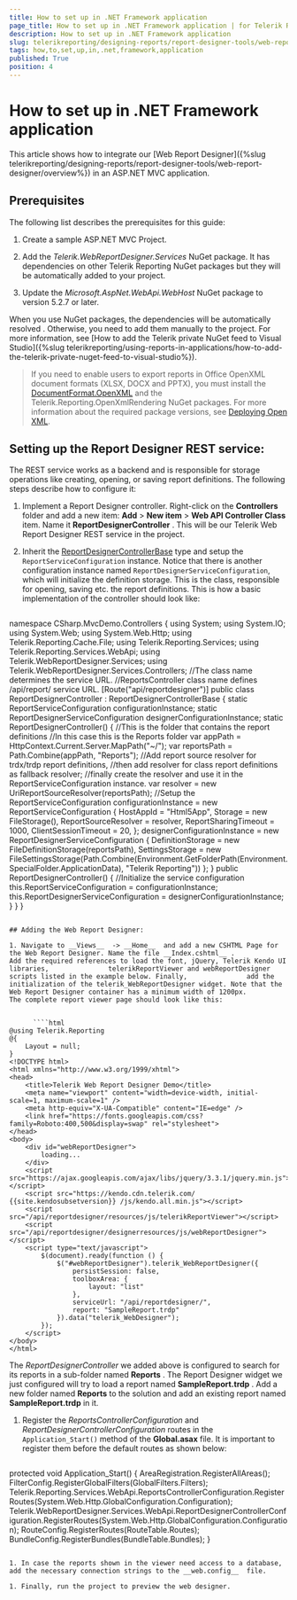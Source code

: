 ```yaml
---
title: How to set up in .NET Framework application
page_title: How to set up in .NET Framework application | for Telerik Reporting Documentation
description: How to set up in .NET Framework application
slug: telerikreporting/designing-reports/report-designer-tools/web-report-designer/how-to-set-up-in-.net-framework-application
tags: how,to,set,up,in,.net,framework,application
published: True
position: 4
---
```


# How to set up in .NET Framework application



This article shows how to integrate our [Web Report Designer]({%slug telerikreporting/designing-reports/report-designer-tools/web-report-designer/overview%})         in an ASP.NET MVC application.       

## Prerequisites

The following list describes the prerequisites for this guide:

1. Create a sample ASP.NET MVC Project.             

1. Add the *Telerik.WebReportDesigner.Services*  NuGet package. It has dependencies on other Telerik Reporting                NuGet packages but they will be automatically added to your project.             

1. Update the *Microsoft.AspNet.WebApi.WebHost*  NuGet package to version 5.2.7 or later.           

When you use NuGet packages, the dependencies will be automatically resolved . Otherwise, you need to add them manually to the project.           For more information, see [How to add the Telerik private NuGet feed to Visual Studio]({%slug telerikreporting/using-reports-in-applications/how-to-add-the-telerik-private-nuget-feed-to-visual-studio%}).         

> If you need to enable users to export reports in Office OpenXML document formats (XLSX, DOCX and PPTX), you must install the              [DocumentFormat.OpenXML](https://www.nuget.org/packages/DocumentFormat.OpenXml/)              and the Telerik.Reporting.OpenXmlRendering NuGet packages. For more information about the required package versions,             see [Deploying Open XML](25b584e0-8dd7-4cfd-8878-ffe5e0a95ad4#deploying_open_xml_sdk_for_ms_office).           

## Setting up the Report Designer REST service:

The REST service works as a backend and is responsible for storage operations like creating, opening, or saving report definitions.            The following steps describe how to configure it:         

1. Implement a Report Designer controller. Right-click on the __Controllers__                folder and add a new item: __Add__  > __New item__  > __Web API Controller Class__  item.               Name it __ReportDesignerController__ . This will be our Telerik Web Report Designer REST service in the               project.             

1. Inherit the  [ReportDesignerControllerBase](/reporting/api/Telerik.Reporting.Services.WebApi.ReportDesignerControllerBase)  type               and setup the `ReportServiceConfiguration` instance. Notice that there is another configuration               instance named `ReportDesignerServiceConfiguration`, which will initialize the definition storage.               This is the class, responsible for opening, saving etc. the report definitions. This is how a basic               implementation of the controller should look like:             

    
      ````c#
namespace CSharp.MvcDemo.Controllers
{
    using System;
    using System.IO;
    using System.Web;
    using System.Web.Http;
    using Telerik.Reporting.Cache.File;
    using Telerik.Reporting.Services;
    using Telerik.Reporting.Services.WebApi;
    using Telerik.WebReportDesigner.Services;
    using Telerik.WebReportDesigner.Services.Controllers;
    //The class name determines the service URL.
    //ReportsController class name defines /api/report/ service URL.
    [Route("api/reportdesigner")]
    public class ReportDesignerController : ReportDesignerControllerBase
    {
        static ReportServiceConfiguration configurationInstance;
        static ReportDesignerServiceConfiguration designerConfigurationInstance;
        static ReportDesignerController()
        {
            //This is the folder that contains the report definitions
            //In this case this is the Reports folder
            var appPath = HttpContext.Current.Server.MapPath("~/");
            var reportsPath = Path.Combine(appPath, "Reports");
            //Add report source resolver for trdx/trdp report definitions,
            //then add resolver for class report definitions as fallback resolver;
            //finally create the resolver and use it in the ReportServiceConfiguration instance.
            var resolver = new UriReportSourceResolver(reportsPath);
                  //Setup the ReportServiceConfiguration
            configurationInstance = new ReportServiceConfiguration
            {
                HostAppId = "Html5App",
                Storage = new FileStorage(),
                ReportSourceResolver = resolver,
                ReportSharingTimeout = 1000,
                ClientSessionTimeout = 20,
            };
            designerConfigurationInstance = new ReportDesignerServiceConfiguration
            {
                DefinitionStorage = new FileDefinitionStorage(reportsPath),
                SettingsStorage = new FileSettingsStorage(Path.Combine(Environment.GetFolderPath(Environment.SpecialFolder.ApplicationData), "Telerik Reporting"))
            };
        }
        public ReportDesignerController()
        {
                  //Initialize the service configuration
            this.ReportServiceConfiguration = configurationInstance;
            this.ReportDesignerServiceConfiguration = designerConfigurationInstance;
        }
    }
}
````

## Adding the Web Report Designer:

1. Navigate to __Views__  -> __Home__  and add a new CSHTML Page for the Web Report Designer. Name the file __Index.cshtml__ .               Add the required references to load the font, jQuery, Telerik Kendo UI libraries,               telerikReportViewer and webReportDesigner scripts listed in the example below. Finally,               add the initialization of the telerik_WebReportDesigner widget. Note that the Web Report Designer container has a minimum width of 1200px.             The complete report viewer page should look like this:

    
      ````html
@using Telerik.Reporting
@{
    Layout = null;
}
<!DOCTYPE html>
<html xmlns="http://www.w3.org/1999/xhtml">
<head>
    <title>Telerik Web Report Designer Demo</title>
    <meta name="viewport" content="width=device-width, initial-scale=1, maximum-scale=1" />
    <meta http-equiv="X-UA-Compatible" content="IE=edge" />
    <link href="https://fonts.googleapis.com/css?family=Roboto:400,500&display=swap" rel="stylesheet">
</head>
<body>
    <div id="webReportDesigner">
        loading...
    </div>
    <script src="https://ajax.googleapis.com/ajax/libs/jquery/3.3.1/jquery.min.js"></script>
    <script src="https://kendo.cdn.telerik.com/ {{site.kendosubsetversion}} /js/kendo.all.min.js"></script>
    <script src="/api/reportdesigner/resources/js/telerikReportViewer"></script>
    <script src="/api/reportdesigner/designerresources/js/webReportDesigner"></script>
    <script type="text/javascript">
        $(document).ready(function () {
            $("#webReportDesigner").telerik_WebReportDesigner({
                persistSession: false,
                toolboxArea: {
                    layout: "list"
                },
                serviceUrl: "/api/reportdesigner/",
                report: "SampleReport.trdp"
            }).data("telerik_WebDesigner");
        });
    </script>
</body>
</html>
````

The *ReportDesignerController*  we added above is configured to search for its reports in a sub-folder                named __Reports__ .               The Report Designer widget we just configured will try to load a report named __SampleReport.trdp__ .               Add a new folder named __Reports__  to the solution and add an existing report named __SampleReport.trdp__  in it.             

1. Register the *ReportsControllerConfiguration*  and *ReportDesignerControllerConfiguration*  routes in                the `Application_Start()` method of the __Global.asax__  file.               It is important to register them before the default routes as shown below:             

    
      ````html
protected void Application_Start()
{
    AreaRegistration.RegisterAllAreas();
    FilterConfig.RegisterGlobalFilters(GlobalFilters.Filters);
    Telerik.Reporting.Services.WebApi.ReportsControllerConfiguration.RegisterRoutes(System.Web.Http.GlobalConfiguration.Configuration);
    Telerik.WebReportDesigner.Services.WebApi.ReportDesignerControllerConfiguration.RegisterRoutes(System.Web.Http.GlobalConfiguration.Configuration);
    RouteConfig.RegisterRoutes(RouteTable.Routes);
    BundleConfig.RegisterBundles(BundleTable.Bundles);
}
````

1. In case the reports shown in the viewer need access to a database, add the necessary connection strings to the __web.config__  file.             

1. Finally, run the project to preview the web designer.             


